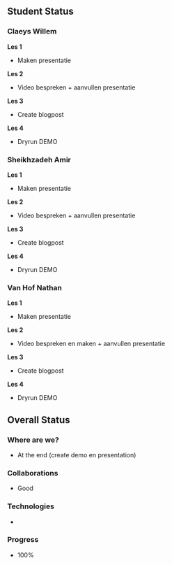 ## Student Status
### Claeys Willem
**Les 1**

- Maken presentatie

**Les 2**

- Video bespreken + aanvullen presentatie

**Les 3**

- Create blogpost

**Les 4**

- Dryrun DEMO


### Sheikhzadeh Amir
**Les 1**

- Maken presentatie

**Les 2**

- Video bespreken + aanvullen presentatie

**Les 3**

- Create blogpost

**Les 4**

- Dryrun DEMO


### Van Hof Nathan
**Les 1**

- Maken presentatie

**Les 2**

- Video bespreken en maken + aanvullen presentatie

**Les 3**

- Create blogpost

**Les 4**

- Dryrun DEMO 


## Overall Status
### Where are we?
- At the end (create demo en presentation)
### Collaborations
- Good
### Technologies
- 
### Progress
- 100%
